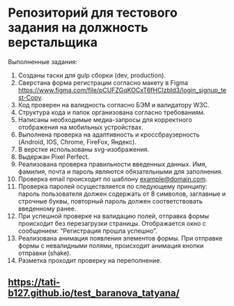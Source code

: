 # Репозиторий  для тестового задания на должность верстальщика
Выполненные задания:
1. Созданы таски для gulp сборки (dev, production).
2. Сверстана форма регистрации согласно макету в Figma https://www.figma.com/file/pCUFZGqKOCxT6fHCIzbId3/login_signup_test-Copy.
3. Код проверен на валидность согласно БЭМ и валидатору W3C.
4. Структура кода и папок организована согласно требованиям.
5. Написаны необходимые медиа-запросы для корректного отображения на мобильных устройствах.
6. Выполнена проверка на адаптивность и кроссбраузерность (Android, IOS, Chrome, FireFox, Яндекс).
7. В верстке использованы svg-изображения.
8. Выдержан Pixel Perfect.
9. Реализована проверка правильности введенных данных. Имя, фамилия, почта и пароль являются обязательными для заполнения.
10. Проверка email происходит по шаблону example@domain.com.
11. Проверка паролей осуществляется по следующему принципу: пароль пользователя должен содержать от 8 символов, заглавные и строчные буквы, повторный пароль должен соответствовать введенному ранее.
12. При успешной проверке на валидацию полей, отправка формы происходит без перезагрузки страницы. Отображается окно с сообщением: “Регистрация прошла успешно”. 
13. Реализована анимация появления элементов формы. При отправке формы с невалидными полями, происходит анимация кнопки отправки (shake).
14. Разметка проходит проверку на переполнение.

## https://tati-b127.github.io/test_baranova_tatyana/
